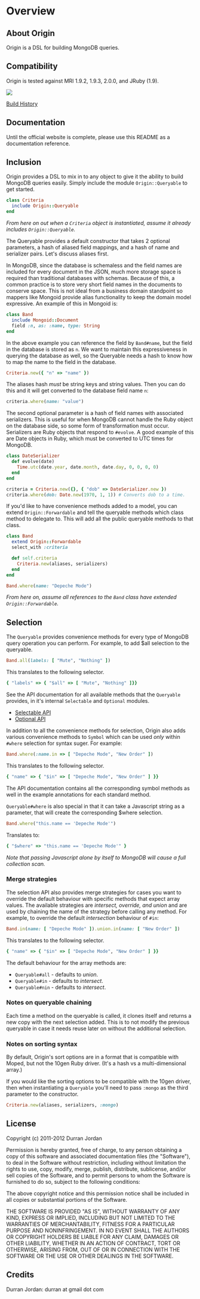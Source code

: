 Overview
========

About Origin
------------

Origin is a DSL for building MongoDB queries.

Compatibility
-------------

Origin is tested against MRI 1.9.2, 1.9.3, 2.0.0, and JRuby (1.9).

<img src="https://secure.travis-ci.org/mongoid/origin.png?branch=master&.png"/>

[Build History](http://travis-ci.org/mongoid/origin)

Documentation
-------------

Until the official website is complete, please use this README as
a documentation reference.

Inclusion
---------

Origin provides a DSL to mix in to any object to give it the ability
to build MongoDB queries easily. Simply include the module
`Origin::Queryable` to get started.

``` ruby
class Criteria
  include Origin::Queryable
end
```

*From here on out when a `Criteria` object is instantiated, assume it
already includes `Origin::Queryable`.*

The Queryable provides a default constructor that takes 2 optional
parameters, a hash of aliased field mappings, and a hash of name and
serializer pairs. Let's discuss aliases first.

In MongoDB, since the database is schemaless and the field names are
included for every document in the JSON, much more storage space is
required than traditional databases with schemas. Because of this,
a common practice is to store very short field names in the documents
to conserve space. This is not ideal from a business domain standpoint
so mappers like Mongoid provide alias functionality to keep the
domain model expressive. An example of this in Mongoid is:

``` ruby
class Band
  include Mongoid::Document
  field :n, as: :name, type: String
end
```

In the above example you can reference the field by `Band#name`, but the
field in the database is stored as `n`. We want to maintain this
expressiveness in querying the database as well, so the Queryable needs
a hash to know how to map the name to the field in the database.

``` ruby
Criteria.new({ "n" => "name" })
```

The aliases hash *must* be string keys and string values. Then you can do
this and it will get converted to the database field name `n`:

``` ruby
criteria.where(name: "value")
```

The second optional parameter is a hash of field names with associated
serializers. This is useful for when MongoDB cannot handle the Ruby
object on the database side, so some form of transformation must occur.
Serializers are Ruby objects that respond to `#evolve`. A good example
of this are Date objects in Ruby, which must be converted to UTC
times for MongoDB.

``` ruby
class DateSerializer
  def evolve(date)
    Time.utc(date.year, date.month, date.day, 0, 0, 0, 0)
  end
end

criteria = Criteria.new({}, { "dob" => DateSerializer.new })
criteria.where(dob: Date.new(1970, 1, 1)) # Converts dob to a time.
```

If you'd like to have convenience methods added to a model, you can extend
`Origin::Forwardable` and tell the queryable methods which class method
to delegate to. This will add all the public queryable methods to that
class.

``` ruby
class Band
  extend Origin::Forwardable
  select_with :criteria

  def self.criteria
    Criteria.new(aliases, serializers)
  end
end

Band.where(name: "Depeche Mode")
```

*From here on, assume all references to the `Band` class have extended
`Origin::Forwardable`.*

Selection
---------

The `Queryable` provides convenience methods for every type of MongoDB
query operation you can perform. For example, to add $all selection to the
queryable.

``` ruby
Band.all(labels: [ "Mute", "Nothing" ])
```

This translates to the following selector.

``` ruby
{ "labels" => { "$all" => [ "Mute", "Nothing" ]}}
```

See the API documentation for all available methods that the `Queryable`
provides, in it's internal `Selectable` and `Optional` modules.

- [Selectable API](http://rdoc.info/github/mongoid/origin/Origin/Selectable)
- [Optional API](http://rdoc.info/github/mongoid/origin/Origin/Optional)

In addition to all the convenience methods for selection, Origin also adds
various convenience methods to `Symbol` which can be used *only* within
`#where` selection for syntax suger. For example:

``` ruby
Band.where(:name.in => [ "Depeche Mode", "New Order" ])
```

This translates to the following selector.

``` ruby
{ "name" => { "$in" => [ "Depeche Mode", "New Order" ] }}
```

The API documentation contains all the corresponding symbol methods as well
in the example annotations for each standard method.

`Queryable#where` is also special in that it can take a Javascript string as
a parameter, that will create the corresponding $where selection.

``` ruby
Band.where("this.name == 'Depeche Mode'")
```

Translates to:

``` ruby
{ "$where" => "this.name == 'Depeche Mode'" }
```

*Note that passing Javascript alone by itself to MongoDB will cause a full
collection scan.*

### Merge strategies

The selection API also provides merge strategies for cases you want to
override the default behaviour with specific methods that expect array values.
The available strategies are *intersect, override, and union* and are used by
chaining the name of the strategy before calling any method. For example,
to override the default *intersection* behaviour of `#in`:

``` ruby
Band.in(name: [ "Depeche Mode" ]).union.in(name: [ "New Order" ])
```

This translates to the following selector.

``` ruby
{ "name" => { "$in" => [ "Depeche Mode", "New Order" ] }}
```

The default behaviour for the array methods are:

* `Queryable#all` - defaults to *union*.
* `Queryable#in` - defaults to *intersect*.
* `Queryable#nin` - defaults to *intersect*.

### Notes on queryable chaining

Each time a method on the queryable is called, it clones itself and returns
a new copy with the next selection added. This is to not modify the previous
queryable in case it needs reuse later on without the additional selection.

### Notes on sorting syntax

By default, Origin's sort options are in a format that is compatible with
Moped, but not the 10gen Ruby driver. (It's a hash vs a multi-dimensional
array.)

If you would like the sorting options to be compatible with the 10gen
driver, then when instantiating a `Queryable` you'll need to pass `:mongo`
as the third parameter to the constructor.

``` ruby
Criteria.new(aliases, serializers, :mongo)
```
License
-------

Copyright (c) 2011-2012 Durran Jordan

Permission is hereby granted, free of charge, to any person obtaining
a copy of this software and associated documentation files (the
"Software"), to deal in the Software without restriction, including
without limitation the rights to use, copy, modify, merge, publish,
distribute, sublicense, and/or sell copies of the Software, and to
permit persons to whom the Software is furnished to do so, subject to
the following conditions:

The above copyright notice and this permission notice shall be
included in all copies or substantial portions of the Software.

THE SOFTWARE IS PROVIDED "AS IS", WITHOUT WARRANTY OF ANY KIND,
EXPRESS OR IMPLIED, INCLUDING BUT NOT LIMITED TO THE WARRANTIES OF
MERCHANTABILITY, FITNESS FOR A PARTICULAR PURPOSE AND
NONINFRINGEMENT. IN NO EVENT SHALL THE AUTHORS OR COPYRIGHT HOLDERS BE
LIABLE FOR ANY CLAIM, DAMAGES OR OTHER LIABILITY, WHETHER IN AN ACTION
OF CONTRACT, TORT OR OTHERWISE, ARISING FROM, OUT OF OR IN CONNECTION
WITH THE SOFTWARE OR THE USE OR OTHER DEALINGS IN THE SOFTWARE.

Credits
-------

Durran Jordan: durran at gmail dot com
